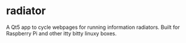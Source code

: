 # radiator
A Qt5 app to cycle webpages for running information radiators. Built for Raspberry Pi and other itty bitty linuxy boxes.
